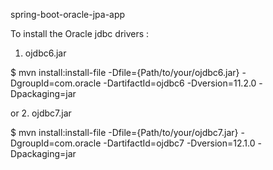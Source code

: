 spring-boot-oracle-jpa-app

To install the Oracle jdbc drivers :

1. ojdbc6.jar

$ mvn install:install-file -Dfile={Path/to/your/ojdbc6.jar} -DgroupId=com.oracle -DartifactId=ojdbc6 -Dversion=11.2.0 -Dpackaging=jar

or 2. ojdbc7.jar

$ mvn install:install-file -Dfile={Path/to/your/ojdbc7.jar} -DgroupId=com.oracle -DartifactId=ojdbc7 -Dversion=12.1.0 -Dpackaging=jar
